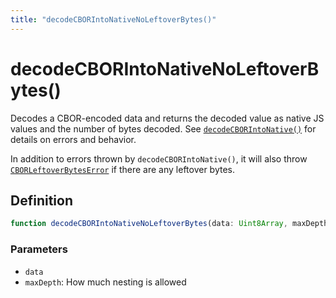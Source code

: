 ```yaml
---
title: "decodeCBORIntoNativeNoLeftoverBytes()"
---
```


# decodeCBORIntoNativeNoLeftoverBytes()

Decodes a CBOR-encoded data and returns the decoded value as native JS values and the number of bytes decoded. See [`decodeCBORIntoNative()`](/reference/main/decodeCBORIntoNative) for details on errors and behavior.

In addition to errors thrown by `decodeCBORIntoNative()`, it will also throw [`CBORLeftoverBytesError`](/reference/main/CBORLeftoverBytesError) if there are any leftover bytes.

## Definition

```ts
function decodeCBORIntoNativeNoLeftoverBytes(data: Uint8Array, maxDepth: number): unknown;
```

### Parameters

- `data`
- `maxDepth`: How much nesting is allowed
